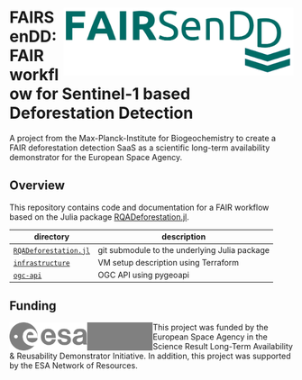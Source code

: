 # <img src='website/content/public/assets/logo-fairsendd.png' align="right" height="120px" /> FAIRSenDD: FAIR workflow for Sentinel-1 based Deforestation Detection

A project from the Max-Planck-Institute for Biogeochemistry to create a FAIR deforestation detection SaaS as a scientific long-term availability demonstrator for the European Space Agency.

## Overview

This repository contains code and documentation for a FAIR workflow based on the Julia package [RQADeforestation.jl](https://github.com/EarthyScience/RQADeforestation.jl).

| directory                                    | description                                   |
| -------------------------------------------- | --------------------------------------------- |
| [`RQADeforestation.jl`](RQADeforestation.jl) | git submodule to the underlying Julia package |
| [`infrastructure`](infrastructure)           | VM setup description using Terraform          |
| [`ogc-api`](ogc-api)                         | OGC API using pygeoapi                        |

## Funding

<img src="website/content/public/assets/ESA_logo.svg" align="left" height="50px"/>
<img src="website/content/public/assets/ESA_NoR_logo.svg" align="left" height="50px" style="filter: contrast(0);"/>

This project was funded by the European Space Agency in the Science Result Long-Term Availability & Reusability Demonstrator Initiative.
In addition, this project was supported by the ESA Network of Resources.
